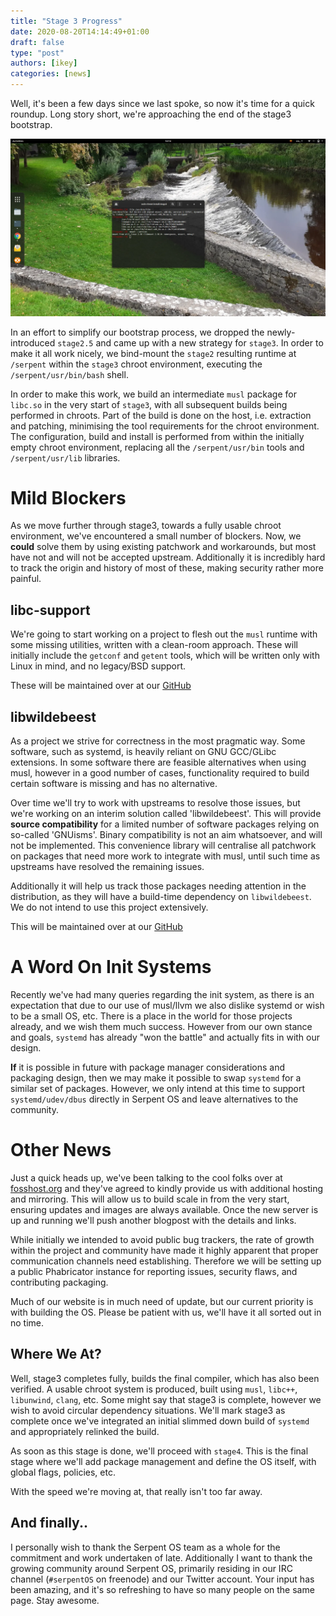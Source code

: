 ```yaml
---
title: "Stage 3 Progress"
date: 2020-08-20T14:14:49+01:00
draft: false
type: "post"
authors: [ikey]
categories: [news]
---
```


Well, it's been a few days since we last spoke, so now it's time for a quick
roundup. Long story short, we're approaching the end of the stage3 bootstrap.

<!--more-->

![Fully functional chroot](../../static/img/blog/stage3-progress/screenshot.webp)


In an effort to simplify our bootstrap process, we dropped the newly-introduced `stage2.5` and
came up with a new strategy for `stage3`. In order to make it all work nicely, we bind-mount the
`stage2` resulting runtime at `/serpent` within the `stage3` chroot environment, executing the
`/serpent/usr/bin/bash` shell.

In order to make this work, we build an intermediate `musl` package for `libc.so` in the very
start of `stage3`, with all subsequent builds being performed in chroots. Part of the build
is done on the host, i.e. extraction and patching, minimising the tool requirements for the chroot
environment. The configuration, build and install is performed from within the initially empty
chroot environment, replacing all the `/serpent/usr/bin` tools and `/serpent/usr/lib` libraries.

# Mild Blockers

As we move further through stage3, towards a fully usable chroot environment, we've encountered
a small number of blockers. Now, we **could** solve them by using existing patchwork and workarounds,
but most have not and will not be accepted upstream. Additionally it is incredibly hard to track the
origin and history of most of these, making security rather more painful.

## libc-support

We're going to start working on a project to flesh out the `musl` runtime with some missing utilities,
written with a clean-room approach. These will initially include the `getconf` and `getent` tools,
which will be written only with Linux in mind, and no legacy/BSD support.

These will be maintained over at our [GitHub](https://github.com/serpent-linux/libc-support)

## libwildebeest

As a project we strive for correctness in the most pragmatic way. Some software, such as systemd,
is heavily reliant on GNU GCC/GLibc extensions. In some software there are feasible alternatives
when using musl, however in a good number of cases, functionality required to build certain
software is missing and has no alternative.

Over time we'll try to work with upstreams to resolve those issues, but we're working on an interim
solution called 'libwildebeest'. This will provide **source compatibility** for a limited number
of software packages relying on so-called 'GNUisms'. Binary compatibility is not an aim whatsoever,
and will not be implemented. This convenience library will centralise all patchwork on packages
that need more work to integrate with musl, until such time as upstreams have resolved the remaining
issues.

Additionally it will help us track those packages needing attention in the distribution, as they
will have a build-time dependency on `libwildebeest`. We do not intend to use this project extensively.

This will be maintained over at our [GitHub](https://github.com/serpent-linux/libwildebeest)

# A Word On Init Systems

Recently we've had many queries regarding the init system, as there is an expectation that due to our
use of musl/llvm we also dislike systemd or wish to be a small OS, etc. There is a place in the world
for those projects already, and we wish them much success. However from our own stance and goals,
`systemd` has already "won the battle" and actually fits in with our design.

**If** it is possible in future with package manager considerations and packaging design, then we may
make it possible to swap `systemd` for a similar set of packages. However, we only intend at this time
to support `systemd/udev/dbus` directly in Serpent OS and leave alternatives to the community.

# Other News

Just a quick heads up, we've been talking to the cool folks over at [fosshost.org](https://fosshost.org/)
and they've agreed to kindly provide us with additional hosting and mirroring. This will allow us to
build scale in from the very start, ensuring updates and images are always available. Once the new server
is up and running we'll push another blogpost with the details and links.

While initially we intended to avoid public bug trackers, the rate of growth within the project and community
have made it highly apparent that proper communication channels need establishing. Therefore we will be
setting up a public Phabricator instance for reporting issues, security flaws, and contributing packaging.

Much of our website is in much need of update, but our current priority is with building the OS. Please
be patient with us, we'll have it all sorted out in no time.

## Where We At?

Well, stage3 completes fully, builds the final compiler, which has also been verified. A usable chroot
system is produced, built using `musl`, `libc++`, `libunwind`, `clang`, etc. Some might say that stage3
is complete, however we wish to avoid circular dependency situations. We'll mark stage3 as complete once
we've integrated an initial slimmed down build of `systemd` and appropriately relinked the build.

As soon as this stage is done, we'll proceed with `stage4`. This is the final stage where we'll add
package management and define the OS itself, with global flags, policies, etc.

With the speed we're moving at, that really isn't too far away.

## And finally..

I personally wish to thank the Serpent OS team as a whole for the commitment and work undertaken of late.
Additionally I want to thank the growing community around Serpent OS, primarily residing in our IRC
channel (`#serpentOS` on freenode) and our Twitter account. Your input has been amazing, and it's
so refreshing to have so many people on the same page. Stay awesome.
